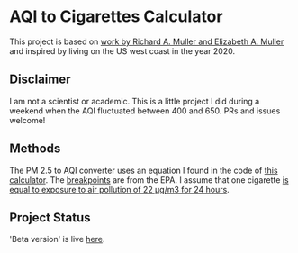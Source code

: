 # AQI to Cigarettes Calculator
This project is based on [work by Richard A. Muller and Elizabeth A. Muller](http://berkeleyearth.org/archive/air-pollution-and-cigarette-equivalence/) and inspired by living on the US west coast in the year 2020.

## Disclaimer
I am not a scientist or academic. This is a little project I did during a weekend when the AQI fluctuated between 400 and 650. PRs and issues welcome!

## Methods
The PM 2.5 to AQI converter uses an equation I found in the code of [this calculator](https://www.airnow.gov/aqi/aqi-calculator/). The [breakpoints](https://www.epa.gov/sites/production/files/2014-05/documents/zell-aqi.pdf) are from the EPA. I assume that one cigarette [is equal to exposure to air pollution of 22 μg/m3 for 24 hours](http://berkeleyearth.org/archive/air-pollution-and-cigarette-equivalence/).

## Project Status
'Beta version' is live [here](https://jasminedevv.github.io/AQI2cigarettes/).
